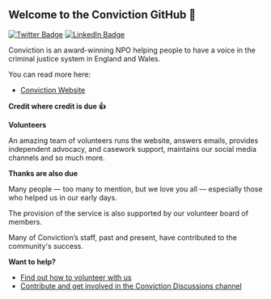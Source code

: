 ## Welcome to the Conviction GitHub :wave:

[![Twitter Badge](https://img.shields.io/badge/Twitter-Profile-informational?style=flat&logo=twitter&logoColor=white&color=1CA2F1)](https://twitter.com/convtweets)
[![LinkedIn Badge](https://img.shields.io/badge/LinkedIn-Profile-informational?style=flat&logo=linkedin&logoColor=white&color=0D76A8)](https://www.linkedin.com/company/convictioncares/)

Conviction is an award-winning NPO helping people to have a voice in the criminal justice system in England and Wales.

You can read more here:

- [Conviction Website](https://www.conviction.org.uk)

**Credit where credit is due 👍**

**Volunteers**  

An amazing team of volunteers runs the website, answers emails, provides independent advocacy, and casework support, maintains our social media channels and so much more. 

**Thanks are also due**  

Many people — too many to mention, but we love you all — especially those who helped us in our early days.

The provision of the service is also supported by our volunteer board of members.

Many of Conviction’s staff, past and present, have contributed to the community's success.

**Want to help?**  

- [Find out how to volunteer with us](https://www.conviction.org.uk/get-involved/volunteer)
- [Contribute and get involved in the Conviction Discussions channel](https://github.com/convictioncares/.github/discussions/new/choose/) 
